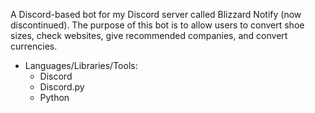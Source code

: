 A Discord-based bot for my Discord server called Blizzard Notify (now discontinued). The purpose of this bot is to allow users to convert shoe sizes, check websites, give recommended companies, and convert currencies. 
- Languages/Libraries/Tools:
    - Discord
    - Discord.py
    - Python
